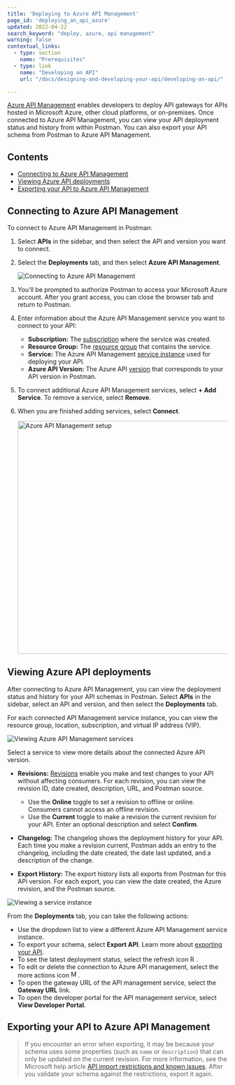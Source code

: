 ```yaml
---
title: 'Deploying to Azure API Management'
page_id: 'deploying_an_api_azure'
updated: 2022-04-22
search_keyword: "deploy, azure, api management"
warning: false
contextual_links:
  - type: section
    name: "Prerequisites"
  - type: link
    name: "Developing an API"
    url: "/docs/designing-and-developing-your-api/developing-an-api/"

---
```


[Azure API Management](https://azure.microsoft.com/en-us/services/api-management/) enables developers to deploy API gateways for APIs hosted in Microsoft Azure, other cloud platforms, or on-premises. Once connected to Azure API Management, you can view your API deployment status and history from within Postman. You can also export your API schema from Postman to Azure API Management.

## Contents

* [Connecting to Azure API Management](#connecting-to-azure-api-management)
* [Viewing Azure API deployments](#viewing-azure-api-deployments)
* [Exporting your API to Azure API Management](#exporting-your-api-to-azure-api-management)

## Connecting to Azure API Management

To connect to Azure API Management in Postman:

1. Select **APIs** in the sidebar, and then select the API and version you want to connect.
1. Select the **Deployments** tab, and then select **Azure API Management**.

    <img alt="Connecting to Azure API Management" src="https://assets.postman.com/postman-docs/deployments-aws-api-gateway-v9-15.jpg"/>

1. You'll be prompted to authorize Postman to access your Microsoft Azure account. After you grant access, you can close the browser tab and return to Postman.
1. Enter information about the Azure API Management service you want to connect to your API:

    * **Subscription:** The [subscription](https://docs.microsoft.com/en-us/azure/api-management/api-management-subscriptions) where the service was created.
    * **Resource Group:** The [resource group](https://docs.microsoft.com/en-us/azure/azure-resource-manager/management/manage-resource-groups-portal) that contains the service.
    * **Service:** The Azure API Management [service instance](https://docs.microsoft.com/en-us/azure/api-management/api-management-key-concepts) used for deploying your API.
    * **Azure API Version:** The Azure API [version](https://docs.microsoft.com/en-us/azure/api-management/api-management-versions) that corresponds to your API version in Postman.

1. To connect additional Azure API Management services, select **+ Add Service**. To remove a service, select **Remove**.
1. When you are finished adding services, select **Connect**.

    <img alt="Azure API Management setup" src="https://assets.postman.com/postman-docs/azure-apim-setup-v9-15.jpg" width="531px"/>

## Viewing Azure API deployments

After connecting to Azure API Management, you can view the deployment status and history for your API schemas in Postman. Select **APIs** in the sidebar, select an API and version, and then select the **Deployments** tab.

For each connected API Management service instance, you can view the resource group, location, subscription, and virtual IP address (VIP).

<img alt="Viewing Azure API Management services" src="https://assets.postman.com/postman-docs/azure-apim-deployments-tab-v9-15.jpg"/>

Select a service to view more details about the connected Azure API version.

* **Revisions:** [Revisions](https://docs.microsoft.com/en-us/azure/api-management/api-management-revisions) enable you make and test changes to your API without affecting consumers. For each revision, you can view the revision ID, date created, description, URL, and Postman source.

    * Use the **Online** toggle to set a revision to offline or online. Consumers cannot access an offline revision.
    * Use the **Current** toggle to make a revision the current revision for your API. Enter an optional description and select **Confirm**.

* **Changelog:** The changelog shows the deployment history for your API. Each time you make a revision current, Postman adds an entry to the changelog, including the date created, the date last updated, and a description of the change.

* **Export History:** The export history lists all exports from Postman for this APi version. For each export, you can view the date created, the Azure revision, and the Postman source.

<img alt="Viewing a service instance" src="https://assets.postman.com/postman-docs/azure-apim-view-service-v9-15.jpg"/>

From the **Deployments** tab, you can take the following actions:

* Use the dropdown list to view a different Azure API Management service instance.
* To export your schema, select **Export API**. Learn more about [exporting your API](#exporting-your-api-to-azure-api-management).
* To see the latest deployment status, select the refresh icon <img alt="Refresh icon" src="https://assets.postman.com/postman-docs/icon-refresh-v9-5.jpg#icon" width="14px">.
* To edit or delete the connection to Azure API management, select the more actions icon <img alt="More actions icon" src="https://assets.postman.com/postman-docs/icon-more-actions-v9.jpg#icon" width="16px">.
* To open the gateway URL of the API management service, select the **Gateway URL** link.
* To open the developer portal for the API management service, select **View Developer Portal**.

## Exporting your API to Azure API Management

> If you encounter an error when exporting, it may be because your schema uses some properties (such as `name` or `description`) that can only be updated on the current revision. For more information, see the Microsoft help article [API import restrictions and known issues](https://docs.microsoft.com/en-us/azure/api-management/api-management-api-import-restrictions). After you validate your schema against the restrictions, export it again.
